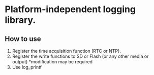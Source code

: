 # Platform-independent logging library.

## How to use
1) Register the time acquisition function (RTC or NTP).
2) Register the write functions to SD or Flash (or any other media or output) *modification may be required
3) Use log_printf